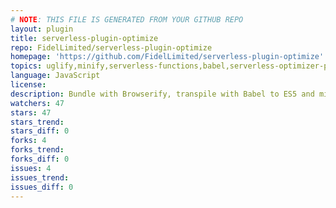 ```yaml
---
# NOTE: THIS FILE IS GENERATED FROM YOUR GITHUB REPO
layout: plugin
title: serverless-plugin-optimize
repo: FidelLimited/serverless-plugin-optimize
homepage: 'https://github.com/FidelLimited/serverless-plugin-optimize'
topics: uglify,minify,serverless-functions,babel,serverless-optimizer-plugin,browserify,aws-lambda,nodejs
language: JavaScript
license: 
description: Bundle with Browserify, transpile with Babel to ES5 and minify with Uglify your Serverless functions.
watchers: 47
stars: 47
stars_trend: 
stars_diff: 0
forks: 4
forks_trend: 
forks_diff: 0
issues: 4
issues_trend: 
issues_diff: 0
---
```

